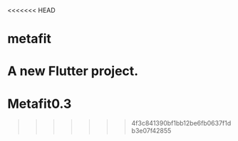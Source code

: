 <<<<<<< HEAD
# metafit

A new Flutter project.
=======
# Metafit0.3
>>>>>>> 4f3c841390bf1bb12be6fb0637f1db3e07f42855
